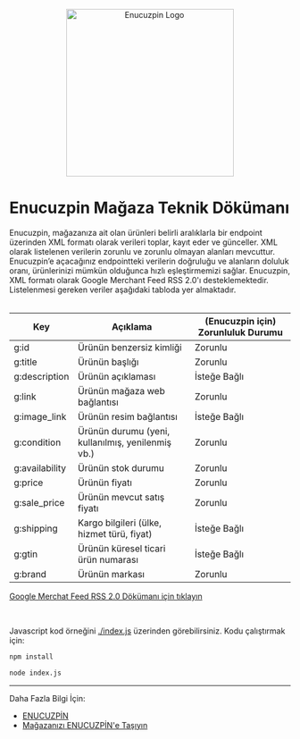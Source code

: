 <p align="center">
  <img src="https://www.enucuzpin.com/_ipx/_/logo/png/enucuzpin-blue.png" alt="Enucuzpin Logo" width="300" height="300">
</p>

# Enucuzpin Mağaza Teknik Dökümanı

Enucuzpin, mağazanıza ait olan ürünleri belirli aralıklarla bir endpoint üzerinden XML formatı olarak verileri toplar, kayıt eder ve günceller. XML olarak listelenen verilerin zorunlu ve zorunlu olmayan alanları mevcuttur. Enucuzpin’e açacağınız endpointteki verilerin doğruluğu ve alanların doluluk oranı, ürünlerinizi mümkün olduğunca hızlı eşleştirmemizi sağlar.
Enucuzpin, XML formatı olarak Google Merchant Feed RSS 2.0'ı desteklemektedir. Listelenmesi gereken veriler aşağıdaki tabloda yer almaktadır.
<br>
<br>

| Key              | Açıklama                                                 | (Enucuzpin için) Zorunluluk Durumu |
|------------------|----------------------------------------------------------|-------------------|
| g:id             | Ürünün benzersiz kimliği                                 | Zorunlu           |
| g:title          | Ürünün başlığı                                           | Zorunlu           |
| g:description    | Ürünün açıklaması                                        | İsteğe Bağlı      |
| g:link           | Ürünün mağaza web bağlantısı                             | Zorunlu           |
| g:image_link     | Ürünün resim bağlantısı                                  | İsteğe Bağlı      |
| g:condition      | Ürünün durumu (yeni, kullanılmış, yenilenmiş vb.)        | Zorunlu           |
| g:availability   | Ürünün stok durumu                                       | Zorunlu           |
| g:price          | Ürünün fiyatı                                            | Zorunlu           |
| g:sale_price     | Ürünün mevcut satış fiyatı                               | Zorunlu           |
| g:shipping       | Kargo bilgileri (ülke, hizmet türü, fiyat)               | İsteğe Bağlı      |
| g:gtin           | Ürünün küresel ticari ürün numarası                      | İsteğe Bağlı      |
| g:brand          | Ürünün markası                                           | Zorunlu           |


<a href="https://support.google.com/merchants/answer/160589?hl=tr" target="_blank">Google Merchat Feed RSS 2.0 Dökümanı için tıklayın</a>

<br>

Javascript kod örneğini <a href="https://github.com/En-Ucuz-Pin/store-guide/blob/main/index.js" target="_blank">./index.js</a> üzerinden görebilirsiniz.
Kodu çalıştırmak için: 

```cmd
npm install

node index.js
```

-------------------------------
Daha Fazla Bilgi İçin:
- <a href="https://www.enucuzpin.com" target="_blank">ENUCUZPİN</a>
- <a href="https://www.enucuzpin.com/magaza-kayit" target="_blank">Mağazanızı ENUCUZPİN'e Taşıyın</a>
